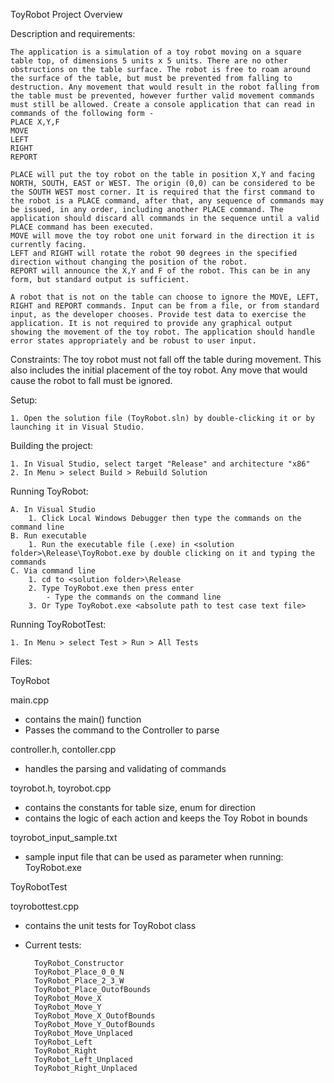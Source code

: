 
ToyRobot Project Overview

Description and requirements:

    The application is a simulation of a toy robot moving on a square table top, of dimensions 5 units x 5 units. There are no other obstructions on the table surface. The robot is free to roam around the surface of the table, but must be prevented from falling to destruction. Any movement that would result in the robot falling from the table must be prevented, however further valid movement commands must still be allowed. Create a console application that can read in commands of the following form -
    PLACE X,Y,F
    MOVE
    LEFT
    RIGHT
    REPORT
    
    PLACE will put the toy robot on the table in position X,Y and facing NORTH, SOUTH, EAST or WEST. The origin (0,0) can be considered to be the SOUTH WEST most corner. It is required that the first command to the robot is a PLACE command, after that, any sequence of commands may be issued, in any order, including another PLACE command. The application should discard all commands in the sequence until a valid PLACE command has been executed. 
    MOVE will move the toy robot one unit forward in the direction it is currently facing.  
    LEFT and RIGHT will rotate the robot 90 degrees in the specified direction without changing the position of the robot. 
    REPORT will announce the X,Y and F of the robot. This can be in any form, but standard output is sufficient. 
    
    A robot that is not on the table can choose to ignore the MOVE, LEFT, RIGHT and REPORT commands. Input can be from a file, or from standard input, as the developer chooses. Provide test data to exercise the application. It is not required to provide any graphical output showing the movement of the toy robot. The application should handle error states appropriately and be robust to user input.


Constraints:
    The toy robot must not fall off the table during movement. This also includes the initial placement of the toy robot. Any move that would cause the robot to fall must be ignored.


Setup:
    
    1. Open the solution file (ToyRobot.sln) by double-clicking it or by launching it in Visual Studio.

Building the project:

    1. In Visual Studio, select target "Release" and architecture "x86"
    2. In Menu > select Build > Rebuild Solution
Running ToyRobot:

    A. In Visual Studio
        1. Click Local Windows Debugger then type the commands on the command line
    B. Run executable
        1. Run the executable file (.exe) in <solution folder>\Release\ToyRobot.exe by double clicking on it and typing the commands  
    C. Via command line
        1. cd to <solution folder>\Release
        2. Type ToyRobot.exe then press enter
            - Type the commands on the command line
        3. Or Type ToyRobot.exe <absolute path to test case text file>

Running ToyRobotTest:

    1. In Menu > select Test > Run > All Tests


Files:

ToyRobot

main.cpp
- contains the main() function
- Passes the command to the Controller to parse

controller.h, contoller.cpp
- handles the parsing and validating of commands
	
toyrobot.h, toyrobot.cpp

- contains the constants for table size, enum for direction 
- contains the logic of each action and keeps the Toy Robot in bounds
	
toyrobot_input_sample.txt

- sample input file that can be used as parameter when running: ToyRobot.exe <absolute path to toyrobot_input_sample.txt>


ToyRobotTest

toyrobottest.cpp

- contains the unit tests for ToyRobot class
- Current tests:
	
        ToyRobot_Constructor
		ToyRobot_Place_0_0_N
		ToyRobot_Place_2_3_W
		ToyRobot_Place_OutofBounds
		ToyRobot_Move_X
		ToyRobot_Move_Y
		ToyRobot_Move_X_OutofBounds
		ToyRobot_Move_Y_OutofBounds
		ToyRobot_Move_Unplaced
		ToyRobot_Left
		ToyRobot_Right
		ToyRobot_Left_Unplaced
		ToyRobot_Right_Unplaced
